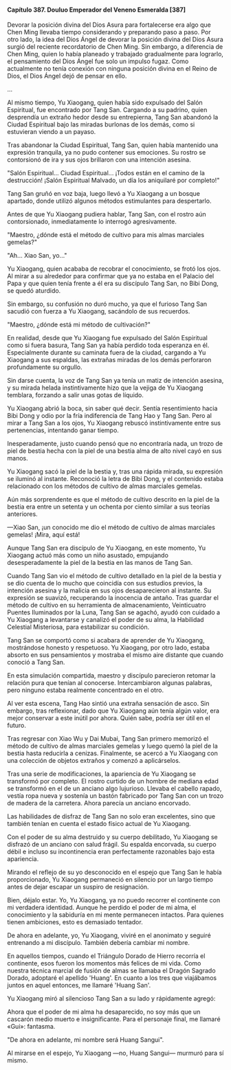 
#### Capítulo 387. Douluo Emperador del Veneno Esmeralda [387]


Devorar la posición divina del Dios Asura para fortalecerse era algo que Chen Ming llevaba tiempo considerando y preparando paso a paso. Por otro lado, la idea del Dios Ángel de devorar la posición divina del Dios Asura surgió del reciente recordatorio de Chen Ming. Sin embargo, a diferencia de Chen Ming, quien lo había planeado y trabajado gradualmente para lograrlo, el pensamiento del Dios Ángel fue solo un impulso fugaz. Como actualmente no tenía conexión con ninguna posición divina en el Reino de Dios, el Dios Ángel dejó de pensar en ello.

...

Al mismo tiempo, Yu Xiaogang, quien había sido expulsado del Salón Espiritual, fue encontrado por Tang San. Cargando a su padrino, quien desprendía un extraño hedor desde su entrepierna, Tang San abandonó la Ciudad Espiritual bajo las miradas burlonas de los demás, como si estuvieran viendo a un payaso.

Tras abandonar la Ciudad Espiritual, Tang San, quien había mantenido una expresión tranquila, ya no pudo contener sus emociones. Su rostro se contorsionó de ira y sus ojos brillaron con una intención asesina.

"Salón Espiritual... Ciudad Espiritual... ¡Todos están en el camino de la destrucción! ¡Salón Espiritual Malvado, un día los aniquilaré por completo!"

Tang San gruñó en voz baja, luego llevó a Yu Xiaogang a un bosque apartado, donde utilizó algunos métodos estimulantes para despertarlo.

Antes de que Yu Xiaogang pudiera hablar, Tang San, con el rostro aún contorsionado, inmediatamente lo interrogó agresivamente.

"Maestro, ¿dónde está el método de cultivo para mis almas marciales gemelas?"

"Ah... Xiao San, yo..."

Yu Xiaogang, quien acababa de recobrar el conocimiento, se frotó los ojos. Al mirar a su alrededor para confirmar que ya no estaba en el Palacio del Papa y que quien tenía frente a él era su discípulo Tang San, no Bibi Dong, se quedó aturdido.

Sin embargo, su confusión no duró mucho, ya que el furioso Tang San sacudió con fuerza a Yu Xiaogang, sacándolo de sus recuerdos.

"Maestro, ¿dónde está mi método de cultivación?"

En realidad, desde que Yu Xiaogang fue expulsado del Salón Espiritual como si fuera basura, Tang San ya había perdido toda esperanza en él. Especialmente durante su caminata fuera de la ciudad, cargando a Yu Xiaogang a sus espaldas, las extrañas miradas de los demás perforaron profundamente su orgullo.

Sin darse cuenta, la voz de Tang San ya tenía un matiz de intención asesina, y su mirada helada instintivamente hizo que la vejiga de Yu Xiaogang temblara, forzando a salir unas gotas de líquido.

Yu Xiaogang abrió la boca, sin saber qué decir. Sentía resentimiento hacia Bibi Dong y odio por la fría indiferencia de Tang Hao y Tang San. Pero al mirar a Tang San a los ojos, Yu Xiaogang rebuscó instintivamente entre sus pertenencias, intentando ganar tiempo.

Inesperadamente, justo cuando pensó que no encontraría nada, un trozo de piel de bestia hecha con la piel de una bestia alma de alto nivel cayó en sus manos.

Yu Xiaogang sacó la piel de la bestia y, tras una rápida mirada, su expresión se iluminó al instante. Reconoció la letra de Bibi Dong, y el contenido estaba relacionado con los métodos de cultivo de almas marciales gemelas.

Aún más sorprendente es que el método de cultivo descrito en la piel de la bestia era entre un setenta y un ochenta por ciento similar a sus teorías anteriores.

—Xiao San, ¡un conocido me dio el método de cultivo de almas marciales gemelas! ¡Mira, aquí está!

Aunque Tang San era discípulo de Yu Xiaogang, en este momento, Yu Xiaogang actuó más como un niño asustado, empujando desesperadamente la piel de la bestia en las manos de Tang San.

Cuando Tang San vio el método de cultivo detallado en la piel de la bestia y se dio cuenta de lo mucho que coincidía con sus estudios previos, la intención asesina y la malicia en sus ojos desaparecieron al instante. Su expresión se suavizó, recuperando la inocencia de antaño. Tras guardar el método de cultivo en su herramienta de almacenamiento, Veinticuatro Puentes Iluminados por la Luna, Tang San se agachó, ayudó con cuidado a Yu Xiaogang a levantarse y canalizó el poder de su alma, la Habilidad Celestial Misteriosa, para estabilizar su condición.

Tang San se comportó como si acabara de aprender de Yu Xiaogang, mostrándose honesto y respetuoso. Yu Xiaogang, por otro lado, estaba absorto en sus pensamientos y mostraba el mismo aire distante que cuando conoció a Tang San.

En esta simulación compartida, maestro y discípulo parecieron retomar la relación pura que tenían al conocerse. Intercambiaron algunas palabras, pero ninguno estaba realmente concentrado en el otro.

Al ver esta escena, Tang Hao sintió una extraña sensación de asco. Sin embargo, tras reflexionar, dado que Yu Xiaogang aún tenía algún valor, era mejor conservar a este inútil por ahora. Quién sabe, podría ser útil en el futuro.

Tras regresar con Xiao Wu y Dai Mubai, Tang San primero memorizó el método de cultivo de almas marciales gemelas y luego quemó la piel de la bestia hasta reducirla a cenizas. Finalmente, se acercó a Yu Xiaogang con una colección de objetos extraños y comenzó a aplicárselos.

Tras una serie de modificaciones, la apariencia de Yu Xiaogang se transformó por completo. El rostro curtido de un hombre de mediana edad se transformó en el de un anciano algo lujurioso. Llevaba el cabello rapado, vestía ropa nueva y sostenía un bastón fabricado por Tang San con un trozo de madera de la carretera. Ahora parecía un anciano encorvado.

Las habilidades de disfraz de Tang San no solo eran excelentes, sino que también tenían en cuenta el estado físico actual de Yu Xiaogang.

Con el poder de su alma destruido y su cuerpo debilitado, Yu Xiaogang se disfrazó de un anciano con salud frágil. Su espalda encorvada, su cuerpo débil e incluso su incontinencia eran perfectamente razonables bajo esta apariencia.

Mirando el reflejo de su yo desconocido en el espejo que Tang San le había proporcionado, Yu Xiaogang permaneció en silencio por un largo tiempo antes de dejar escapar un suspiro de resignación.

Bien, déjalo estar. Yo, Yu Xiaogang, ya no puedo recorrer el continente con mi verdadera identidad. Aunque he perdido el poder de mi alma, el conocimiento y la sabiduría en mi mente permanecen intactos. Para quienes tienen ambiciones, esto es demasiado tentador.

De ahora en adelante, yo, Yu Xiaogang, viviré en el anonimato y seguiré entrenando a mi discípulo. También debería cambiar mi nombre.

En aquellos tiempos, cuando el Triángulo Dorado de Hierro recorría el continente, esos fueron los momentos más felices de mi vida. Como nuestra técnica marcial de fusión de almas se llamaba el Dragón Sagrado Dorado, adoptaré el apellido 'Huang'. En cuanto a los tres que viajábamos juntos en aquel entonces, me llamaré 'Huang San'.

Yu Xiaogang miró al silencioso Tang San a su lado y rápidamente agregó:

Ahora que el poder de mi alma ha desaparecido, no soy más que un cascarón medio muerto e insignificante. Para el personaje final, me llamaré «Gui»: fantasma.

"De ahora en adelante, mi nombre será Huang Sangui".

Al mirarse en el espejo, Yu Xiaogang —no, Huang Sangui— murmuró para sí mismo.